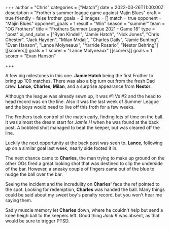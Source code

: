 +++
author = "Chris"
categories = ["Match"]
date = 2022-03-26T11:00:00Z
description = "Frother's summer league game against Majin Blues"
draft = true
friendly = false
frother_goals = 2
images = []
match = true
opponent = "Majin Blues"
opponent_goals = 1
result = "Win"
season = "summer"
team = "OG Frothers"
title = "Frothers Summer League 2021 - Game 18"
type = "post"
xi_and_subs = ["Ryan Kindell", "Jamie Hatch", "Nick Jones", "Chris Chester", "Jack Hayden", "Milan Mrdalj", "Charles Daily", "Jamie Bunting", "Evan Hanson", "Lance Molyneaux", "Yarride Rosario", "Nestor Behring"]
[[scorers]]
goals = 1
scorer = "Lance Molyneaux"
[[scorers]]
goals = 1
scorer = "Evan Hanson"

+++
  
A few big milestones in this one. **Jamie Hatch** being the first Frother to bring up 100 matches. There was also a big turn out from the fresh Dad crew. **Lance**, **Charles**, **Milan**, and a surprise appearance from **Nestor**.  
  
Although the league was already sewn up, it was #1 Vs #2 and the head to head record was on the line. Also it was the last week of Summer League and the boys would need to live off this froth for a few weeks.  
  
The Frothers took control of the match early, finding lots of time on the ball. It was almost the dream start for *Jamie H* when he was found at the back post. A bobbled shot managed to beat the keeper, but was cleared off the line.  
  
Luckily the next opportunity at the back post was seen to. **Lance**, following up on a similar goal last week, nearly side footed it in.  
  
The next chance came to **Charles**, the man trying to make up ground on the other OGs fired a great looking shot that was destined to clip the underside of the bar. However, a sneaky couple of fingers came out of the blue to nudge the ball over the bar.  
  
Seeing the incident and the incredulity on **Charles**' face the ref pointed to the spot. Looking for redemption, **Charles** was handed the ball. Many things could be said about my sweet boy's penalty record, but you won't hear me saying them.  
  
Sadly muscle memory let **Charles** down, where he couldn't help but send a knee heigh ball to the keepers left. Good thing *Jack K* was absent, as that would be sure to trigger PTSD.
